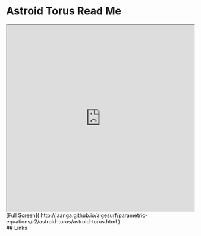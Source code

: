 Astroid Torus Read Me
===

<iframe src='http://jaanga.github.io/algesurf/parametric-equations/r2/astroid-torus/astroid-torus.html' width=100% height=500px >
There is an `iframe` here. It is not visible when viewed on github.com/algesurf. To view, please see 'Project Links' below.
</iframe>
[Full Screen]( http://jaanga.github.io/algesurf/parametric-equations/r2/astroid-torus/astroid-torus.html )
<br>
## Links 
<http://www.3d-meier.de/tut3/Seite139.html>  
